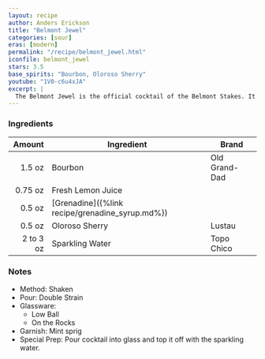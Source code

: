 ```yaml
---
layout: recipe
author: Anders Erickson
title: "Belmont Jewel"
categories: [sour]
eras: [modern]
permalink: "/recipe/belmont_jewel.html"
iconfile: belmont_jewel
stars: 3.5
base_spirits: "Bourbon, Oloroso Sherry"
youtube: "1V0-c6u4xJA"
excerpt: |
  The Belmont Jewel is the official cocktail of the Belmont Stakes. It's a refreshing and fruity drink that's perfect for summer.
---
```


### Ingredients

|    Amount | Ingredient                                      | Brand         |
| --------: | ----------------------------------------------- | ------------- |
|    1.5 oz | Bourbon                                         | Old Grand-Dad |
|   0.75 oz | Fresh Lemon Juice                               |
|    0.5 oz | [Grenadine]({%link recipe/grenadine_syrup.md%}) |
|    0.5 oz | Oloroso Sherry                                  | Lustau        |
| 2 to 3 oz | Sparkling Water                                 | Topo Chico    |

### Notes

- Method: Shaken
- Pour: Double Strain
- Glassware:
  - Low Ball
  - On the Rocks
- Garnish: Mint sprig
- Special Prep: Pour cocktail into glass and top it off with the sparkling water.
